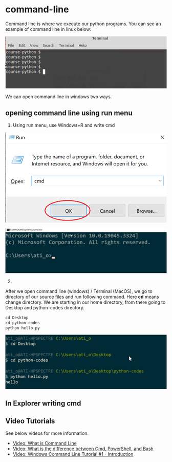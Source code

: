 # command-line

Command line is where we execute our python programs.
You can see an example of command line in linux below:

![Command Line Linux](images/command-line-linux.png)

We can open command line in windows two ways.

## opening command line using run menu

1. Using run menu, use Windows+R and write cmd


![run cmd](images/cmd-open1.png)

![cmd example window](images/cmd-example.png)

2. 
After we open command line (windows) / Terminal (MacOS), we go to directory of our source files and run following command.
Here **cd** means change directory.
We are starting in our home directory, from there going to Desktop and python-codes directory.

	cd Desktop
	cd python-codes
	python hello.py


![run cmd](images/cmd-run-program.png)


## In Explorer writing cmd




## Video Tutorials
See below videos for more information.

- [Video: What is Command Line](https://youtu.be/qY4rgXIiY3U)
- [Video: What is the difference between Cmd, PowerShell, and Bash](https://youtu.be/nahtw_csB5w)
- [Video: Windows Command Line Tutorial #1 - Introduction ](https://youtu.be/8-Bnm9LxG6A)
